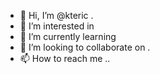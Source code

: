 - 👋 Hi, I’m @kteric .
- 👀 I’m interested in 
- 🌱 I’m currently learning 
- 💞️ I’m looking to collaborate on .
- 📫 How to reach me ..

<!---
kteric/kteric is a ✨ special ✨ repository because its `README.md` (this file) appears on your GitHub profile.
You can click the Preview link to take a look at your changes.
--->
